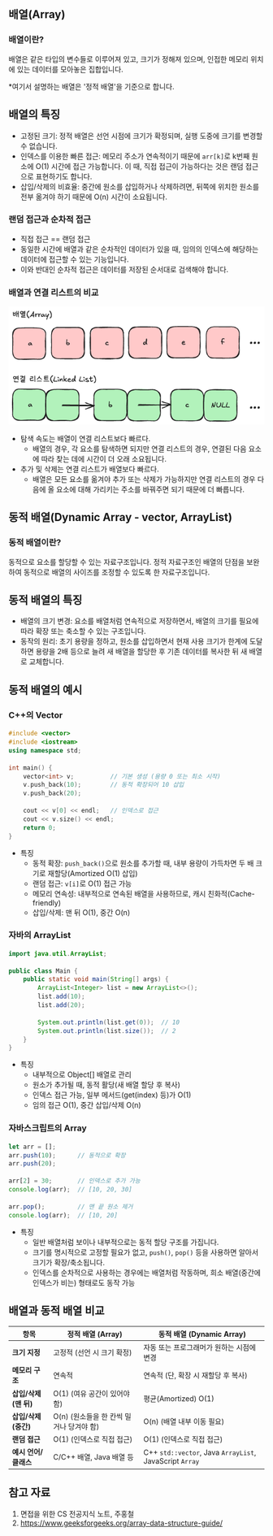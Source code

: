 ## 배열(Array)

### 배열이란?
배열은 같은 타입의 변수들로 이루어져 있고, 크기가 정해져 있으며, 인접한 메모리 위치에 있는 데이터를 모아놓은 집합입니다.

*여기서 설명하는 배열은 '정적 배열'을 기준으로 합니다.

## 배열의 특징
- 고정된 크기: 정적 배열은 선언 시점에 크기가 확정되며, 실행 도중에 크기를 변경할 수 없습니다.
- 인덱스를 이용한 빠른 접근: 메모리 주소가 연속적이기 때문에 `arr[k]`로 k번째 원소에 O(1) 시간에 접근 가능합니다. 이 때, 직접 접근이 가능하다는 것은 랜덤 접근으로 표현하기도 합니다.
- 삽입/삭제의 비효율: 중간에 원소를 삽입하거나 삭제하려면, 뒤쪽에 위치한 원소를 전부 옮겨야 하기 때문에 O(n) 시간이 소요됩니다.

### 랜덤 접근과 순차적 접근
- 직접 접근 == 랜덤 접근
- 동일한 시간에 배열과 같은 순차적인 데이터가 있을 때, 임의의 인덱스에 해당하는 데이터에 접근할 수 있는 기능입니다.
- 이와 반대인 순차적 접근은 데이터를 저장된 순서대로 검색해야 합니다.

### 배열과 연결 리스트의 비교
![](/Data%20Structure/img/ds_array_vector_1.png)

- 탐색 속도는 배열이 연결 리스트보다 빠르다.
  - 배열의 경우, 각 요소를 탐색하면 되지만 연결 리스트의 경우, 연결된 다음 요소에 따라 찾는 데에 시간이 더 오래 소요됩니다.
- 추가 및 삭제는 연결 리스트가 배열보다 빠르다.
  - 배열은 모든 요소를 옮겨야 추가 또는 삭제가 가능하지만 연결 리스트의 경우 다음에 올 요소에 대해 가리키는 주소를 바꿔주면 되기 때문에 더 빠릅니다.

## 동적 배열(Dynamic Array - vector, ArrayList)

### 동적 배열이란?
동적으로 요소를 할당할 수 있는 자료구조입니다. 정적 자료구조인 배열의 단점을 보완하여 동적으로 배열의 사이즈를 조정할 수 있도록 한 자료구조입니다.

## 동적 배열의 특징
- 배열의 크기 변경: 요소를 배열처럼 연속적으로 저장하면서, 배열의 크기를 필요에 따라 확장 또는 축소할 수 있는 구조입니다.
- 동작의 원리: 초기 용량을 정하고, 원소를 삽입하면서 현재 사용 크기가 한계에 도달하면 용량을 2배 등으로 늘려 새 배열을 할당한 후 기존 데이터를 복사한 뒤 새 배열로 교체합니다.

## 동적 배열의 예시
### C++의 Vector
```C++
#include <vector>
#include <iostream>
using namespace std;

int main() {
    vector<int> v;          // 기본 생성 (용량 0 또는 최소 시작)
    v.push_back(10);        // 동적 확장되어 10 삽입
    v.push_back(20);
    
    cout << v[0] << endl;   // 인덱스로 접근
    cout << v.size() << endl;
    return 0;
}

```

- 특징
  - 동적 확장: `push_back()`으로 원소를 추가할 때, 내부 용량이 가득차면 두 배 크기로 재할당(Amortized O(1) 삽입)
  - 랜덤 접근: `v[i]`로 O(1) 접근 가능
  - 메모리 연속성: 내부적으로 연속된 배열을 사용하므로, 캐시 친화적(Cache-friendly)
  - 삽입/삭제: 맨 뒤 O(1), 중간 O(n)

### 자바의 ArrayList
``` java
import java.util.ArrayList;

public class Main {
    public static void main(String[] args) {
        ArrayList<Integer> list = new ArrayList<>();
        list.add(10);
        list.add(20);
        
        System.out.println(list.get(0));  // 10
        System.out.println(list.size());  // 2
    }
}

```
- 특징
  - 내부적으로 Object[] 배열로 관리
  - 원소가 추가될 때, 동적 활당(새 배열 할당 후 복사)
  - 인덱스 접근 가능, 일부 메서드(get(index) 등)가 O(1)
  - 임의 접근 O(1), 중간 삽입/삭제 O(n)

### 자바스크립트의 Array
``` javascript
let arr = [];
arr.push(10);      // 동적으로 확장
arr.push(20);

arr[2] = 30;       // 인덱스로 추가 가능
console.log(arr);  // [10, 20, 30]

arr.pop();         // 맨 끝 원소 제거
console.log(arr);  // [10, 20]

```

- 특징
  - 일반 배열처럼 보이나 내부적으로는 동적 할당 구조를 가집니다.
  - 크기를 명시적으로 고정할 필요가 없고, `push()`, `pop()` 등을 사용하면 알아서 크기가 확장/축소됩니다.
  - 인덱스를 순차적으로 사용하는 경우에는 배열처럼 작동하며, 희소 배열(중간에 인덱스가 비는) 형태로도 동작 가능

## 배열과 동적 배열 비교
| 항목                | 정적 배열 (Array)                           | 동적 배열 (Dynamic Array)                                 |
|---------------------|---------------------------------------------|-----------------------------------------------------------|
| **크기 지정**      | 고정적 (선언 시 크기 확정)                   | 자동 또는 프로그래머가 원하는 시점에 변경                |
| **메모리 구조**    | 연속적                                       | 연속적 (단, 확장 시 재할당 후 복사)                       |
| **삽입/삭제 (맨 뒤)** | O(1) (여유 공간이 있어야 함)               | 평균(Amortized) O(1)                                     |
| **삽입/삭제 (중간)**  | O(n) (원소들을 한 칸씩 밀거나 당겨야 함)    | O(n) (배열 내부 이동 필요)                                |
| **랜덤 접근**       | O(1) (인덱스로 직접 접근)                   | O(1) (인덱스로 직접 접근)                                 |
| **예시 언어/클래스**  | C/C++ 배열, Java 배열 등                   | C++ `std::vector`, Java `ArrayList`, JavaScript `Array`   |

## 참고 자료
1. 면접을 위한 CS 전공지식 노트, 주홍철
2. https://www.geeksforgeeks.org/array-data-structure-guide/